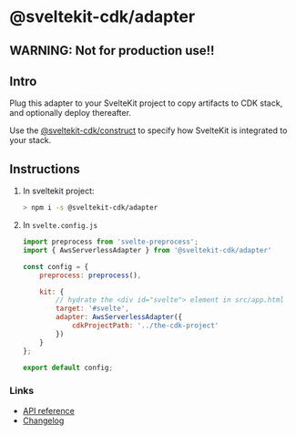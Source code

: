 # @sveltekit-cdk/adapter

## WARNING: Not for production use!!

## Intro

Plug this adapter to your SvelteKit project to
copy artifacts to CDK stack, and optionally deploy thereafter.

Use the [@sveltekit-cdk/construct](https://github.com/juranki/sveltekit-cdk/tree/main/packages/constructs#readme)
to specify how SvelteKit is integrated to your
stack.

## Instructions

1. In sveltekit project:
    ```bash
    > npm i -s @sveltekit-cdk/adapter
    ```
2. In `svelte.config.js`
    ```javascript
    import preprocess from 'svelte-preprocess';
    import { AwsServerlessAdapter } from '@sveltekit-cdk/adapter'

    const config = {
        preprocess: preprocess(),

        kit: {
            // hydrate the <div id="svelte"> element in src/app.html
            target: '#svelte',
            adapter: AwsServerlessAdapter({
                cdkProjectPath: '../the-cdk-project'
            })
        }
    };

    export default config;
    ```


### Links

- [API reference](https://juranki.github.io/sveltekit-cdk/modules/_sveltekit_cdk_adapter.html)
- [Changelog](./CHANGELOG.md)

